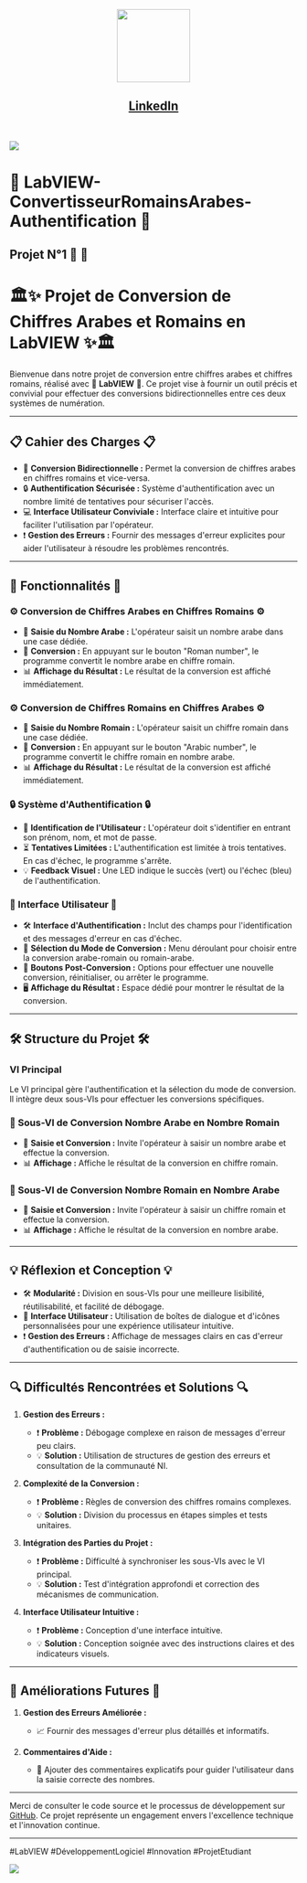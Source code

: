 <p align="center">
<img src="https://upload.wikimedia.org/wikipedia/commons/c/ca/LinkedIn_logo_initials.png" height="128">
  <h2 align="center"><a href="https://www.linkedin.com/in/cheniki-faraj-%F0%9F%91%A8%E2%80%8D%F0%9F%92%BB-575a352b7/">LinkedIn</a></h2>
</p>

<br>


![](https://i.imgur.com/waxVImv.png)


# 🌟 **LabVIEW-ConvertisseurRomainsArabes-Authentification** 🚀

## Projet N°1 🔄 🔐

# 🏛️✨ Projet de Conversion de Chiffres Arabes et Romains en LabVIEW ✨🏛️

Bienvenue dans notre projet de conversion entre chiffres arabes et chiffres romains, réalisé avec 🌟 **LabVIEW** 🌟. Ce projet vise à fournir un outil précis et convivial pour effectuer des conversions bidirectionnelles entre ces deux systèmes de numération.

---

## 📋 Cahier des Charges 📋

- 🔄 **Conversion Bidirectionnelle :** Permet la conversion de chiffres arabes en chiffres romains et vice-versa.
- 🔒 **Authentification Sécurisée :** Système d'authentification avec un nombre limité de tentatives pour sécuriser l'accès.
- 💻 **Interface Utilisateur Conviviale :** Interface claire et intuitive pour faciliter l'utilisation par l'opérateur.
- ❗ **Gestion des Erreurs :** Fournir des messages d'erreur explicites pour aider l'utilisateur à résoudre les problèmes rencontrés.

---

## 🔧 Fonctionnalités 🔧

### ⚙️ Conversion de Chiffres Arabes en Chiffres Romains ⚙️
- 📝 **Saisie du Nombre Arabe :** L'opérateur saisit un nombre arabe dans une case dédiée.
- 🔄 **Conversion :** En appuyant sur le bouton "Roman number", le programme convertit le nombre arabe en chiffre romain.
- 📊 **Affichage du Résultat :** Le résultat de la conversion est affiché immédiatement.

### ⚙️ Conversion de Chiffres Romains en Chiffres Arabes ⚙️
- 📝 **Saisie du Nombre Romain :** L'opérateur saisit un chiffre romain dans une case dédiée.
- 🔄 **Conversion :** En appuyant sur le bouton "Arabic number", le programme convertit le chiffre romain en nombre arabe.
- 📊 **Affichage du Résultat :** Le résultat de la conversion est affiché immédiatement.

### 🔒 Système d'Authentification 🔒
- 👤 **Identification de l'Utilisateur :** L'opérateur doit s'identifier en entrant son prénom, nom, et mot de passe.
- ⏳ **Tentatives Limitées :** L'authentification est limitée à trois tentatives. En cas d'échec, le programme s'arrête.
- 💡 **Feedback Visuel :** Une LED indique le succès (vert) ou l'échec (bleu) de l'authentification.

### 🎨 Interface Utilisateur 🎨
- 🛠️ **Interface d'Authentification :** Inclut des champs pour l'identification et des messages d'erreur en cas d'échec.
- 🔽 **Sélection du Mode de Conversion :** Menu déroulant pour choisir entre la conversion arabe-romain ou romain-arabe.
- 🔘 **Boutons Post-Conversion :** Options pour effectuer une nouvelle conversion, réinitialiser, ou arrêter le programme.
- 🖥️ **Affichage du Résultat :** Espace dédié pour montrer le résultat de la conversion.

---

## 🛠️ Structure du Projet 🛠️

### VI Principal
Le VI principal gère l'authentification et la sélection du mode de conversion. Il intègre deux sous-VIs pour effectuer les conversions spécifiques.

### 🔄 Sous-VI de Conversion Nombre Arabe en Nombre Romain
- 📝 **Saisie et Conversion :** Invite l'opérateur à saisir un nombre arabe et effectue la conversion.
- 📊 **Affichage :** Affiche le résultat de la conversion en chiffre romain.

### 🔄 Sous-VI de Conversion Nombre Romain en Nombre Arabe
- 📝 **Saisie et Conversion :** Invite l'opérateur à saisir un chiffre romain et effectue la conversion.
- 📊 **Affichage :** Affiche le résultat de la conversion en nombre arabe.

---

## 💡 Réflexion et Conception 💡

- 🛠️ **Modularité :** Division en sous-VIs pour une meilleure lisibilité, réutilisabilité, et facilité de débogage.
- 🎨 **Interface Utilisateur :** Utilisation de boîtes de dialogue et d'icônes personnalisées pour une expérience utilisateur intuitive.
- ❗ **Gestion des Erreurs :** Affichage de messages clairs en cas d'erreur d'authentification ou de saisie incorrecte.

---

## 🔍 Difficultés Rencontrées et Solutions 🔍

1. **Gestion des Erreurs :**
   - ❗ **Problème :** Débogage complexe en raison de messages d'erreur peu clairs.
   - 💡 **Solution :** Utilisation de structures de gestion des erreurs et consultation de la communauté NI.

2. **Complexité de la Conversion :**
   - ❗ **Problème :** Règles de conversion des chiffres romains complexes.
   - 💡 **Solution :** Division du processus en étapes simples et tests unitaires.

3. **Intégration des Parties du Projet :**
   - ❗ **Problème :** Difficulté à synchroniser les sous-VIs avec le VI principal.
   - 💡 **Solution :** Test d'intégration approfondi et correction des mécanismes de communication.

4. **Interface Utilisateur Intuitive :**
   - ❗ **Problème :** Conception d'une interface intuitive.
   - 💡 **Solution :** Conception soignée avec des instructions claires et des indicateurs visuels.

---

## 🚀 Améliorations Futures 🚀

1. **Gestion des Erreurs Améliorée :**
   - 📈 Fournir des messages d'erreur plus détaillés et informatifs.
  
2. **Commentaires d'Aide :**
   - 💬 Ajouter des commentaires explicatifs pour guider l'utilisateur dans la saisie correcte des nombres.

---

Merci de consulter le code source et le processus de développement sur [GitHub](https://github.com/votre-repo). Ce projet représente un engagement envers l'excellence technique et l'innovation continue.

---

#LabVIEW #DéveloppementLogiciel #Innovation #ProjetEtudiant





![](https://i.imgur.com/waxVImv.png)
